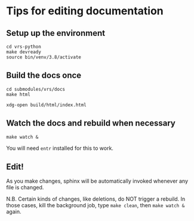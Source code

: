 # Tips for editing documentation


## Setup up the environment

```
cd vrs-python
make devready
source bin/venv/3.8/activate
```


## Build the docs once

```
cd submodules/vrs/docs
make html

xdg-open build/html/index.html
```

## Watch the docs and rebuild when necessary

```
make watch &
```

You will need `entr` installed for this to work.

## Edit!

As you make changes, sphinx will be automatically invoked whenever any
file is changed.

N.B. Certain kinds of changes, like deletions, do NOT trigger a
rebuild. In those cases, kill the background job, type `make clean`,
then `make watch &` again.
